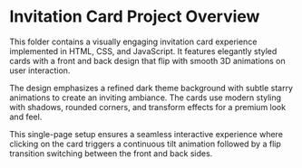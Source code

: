 <!DOCTYPE html>
<html lang="en">
<head>
  <meta charset="UTF-8" />
  <meta name="viewport" content="width=device-width, initial-scale=1" />
</head>
<body>
  <div class="container" role="main">
    <h1>Invitation Card Project Overview</h1>
    <p>This folder contains a visually engaging invitation card experience implemented in HTML, CSS, and JavaScript. It features elegantly styled cards with a front and back design that flip with smooth 3D animations on user interaction.</p>
    <div class="card">
      <p>The design emphasizes a refined dark theme background with subtle starry animations to create an inviting ambiance. The cards use modern styling with shadows, rounded corners, and transform effects for a premium look and feel.</p>
      <p>This single-page setup ensures a seamless interactive experience where clicking on the card triggers a continuous tilt animation followed by a flip transition switching between the front and back sides.</p>
    </div>
  </div>
</body>
</html>

